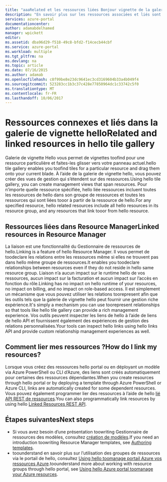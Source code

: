 ```yaml
---
title: "aaaRelated et les ressources liées Bonjour vignette de la galerie"
description: "En savoir plus sur les ressources associées et liés sont affichent dans la galerie de vignette hello du portail Azure en version préliminaire de hello."
services: azure-portal
documentationcenter: 
author: adamabdelhamed
manager: wpickett
editor: 
ms.assetid: dba96d29-f518-49c8-bfd2-f14cecb44cbf
ms.service: azure-portal
ms.workload: multiple
ms.tgt_pltfrm: na
ms.devlang: na
ms.topic: article
ms.date: 07/16/2015
ms.author: adamab
ms.openlocfilehash: c8f99be8e23dc9641ec3cd3169604b33a4b049f4
ms.sourcegitcommit: 523283cc1b3c37c428e77850964dc1c33742c5f0
ms.translationtype: MT
ms.contentlocale: fr-FR
ms.lasthandoff: 10/06/2017
---
```

# <a name="related-and-linked-resources-in-hello-tile-gallery"></a><span data-ttu-id="ff078-103">Ressources connexes et liés dans la galerie de vignette hello</span><span class="sxs-lookup"><span data-stu-id="ff078-103">Related and linked resources in hello tile gallery</span></span>
<span data-ttu-id="ff078-104">Galerie de vignette Hello vous permet de vignettes toofind pour une ressource particulière et faites-les glisser vers votre panneau actuel.</span><span class="sxs-lookup"><span data-stu-id="ff078-104">hello tile gallery enables you toofind tiles for a particular resource and drag them onto your current blade.</span></span> <span data-ttu-id="ff078-105">À l’aide de la galerie de vignette hello, vous pouvez créer des vues de gestion qui s’étendent sur des ressources.</span><span class="sxs-lookup"><span data-stu-id="ff078-105">Using hello tile gallery, you can create management views that span resources.</span></span> <span data-ttu-id="ff078-106">Pour n’importe quelle ressource spécifiée, hello liée ressources incluent toutes les ressources de hello dans son groupe de ressources et toutes les ressources qui sont liées tooor à partir de la ressource de hello.</span><span class="sxs-lookup"><span data-stu-id="ff078-106">For any specified resource, hello related resources include all hello resources in its resource group, and any resources that link tooor from hello resource.</span></span>

## <a name="linked-resources-in-resource-manager"></a><span data-ttu-id="ff078-107">Ressources liées dans Resource Manager</span><span class="sxs-lookup"><span data-stu-id="ff078-107">Linked resources in Resource Manager</span></span>
<span data-ttu-id="ff078-108">La liaison est une fonctionnalité du Gestionnaire de ressources de hello.</span><span class="sxs-lookup"><span data-stu-id="ff078-108">Linking is a feature of hello Resource Manager.</span></span>  <span data-ttu-id="ff078-109">Il vous permet de toodeclare les relations entre les ressources même si elles ne trouvent pas dans hello même groupe de ressources.</span><span class="sxs-lookup"><span data-stu-id="ff078-109">It enables you toodeclare relationships between resources even if they do not reside in hello same resource group.</span></span> <span data-ttu-id="ff078-110">Liaison n’a aucun impact sur le runtime hello de vos ressources, aucun impact sur la facturation et aucun impact sur l’accès en fonction du rôle.</span><span class="sxs-lookup"><span data-stu-id="ff078-110">Linking has no impact on hello runtime of your resources, no impact on billing, and no impact on role-based access.</span></span>  <span data-ttu-id="ff078-111">Il est simplement un mécanisme que vous pouvez utiliser les relations toorepresent afin que les outils tels que la galerie de vignette hello peut fournir une gestion riche expérience.</span><span class="sxs-lookup"><span data-stu-id="ff078-111">It's simply a mechanism you can use toorepresent relationships so that tools like hello tile gallery can provide a rich management experience.</span></span>  <span data-ttu-id="ff078-112">Vos outils peuvent inspecter les liens de hello à l’aide de liens de hello API et fournissent également des expériences de gestion des relations personnalisées.</span><span class="sxs-lookup"><span data-stu-id="ff078-112">Your tools can inspect hello links using hello links API and provide custom relationship management experiences as well.</span></span> 

## <a name="how-do-i-link-my-resources"></a><span data-ttu-id="ff078-113">Comment lier mes ressources ?</span><span class="sxs-lookup"><span data-stu-id="ff078-113">How do I link my resources?</span></span>
<span data-ttu-id="ff078-114">Lorsque vous créez des ressources hello portal ou en déployant un modèle via Azure PowerShell ou CLI d’Azure, des liens sont créés automatiquement pour certaines des ressources dépendantes.</span><span class="sxs-lookup"><span data-stu-id="ff078-114">When you create resources through hello portal or by deploying a template through Azure PowerShell or Azure CLI, links are automatically created for some dependent resources.</span></span> <span data-ttu-id="ff078-115">Vous pouvez également programmer lier des ressources à l’aide de hello [lié API REST de ressources](/rest/api/resources/resourcelinks).</span><span class="sxs-lookup"><span data-stu-id="ff078-115">You can also programmatically link resources by using hello [Linked Resources REST API](/rest/api/resources/resourcelinks).</span></span>

## <a name="next-steps"></a><span data-ttu-id="ff078-116">Étapes suivantes</span><span class="sxs-lookup"><span data-stu-id="ff078-116">Next steps</span></span>
* <span data-ttu-id="ff078-117">Si vous avez besoin d’une présentation toowriting Gestionnaire de ressources des modèles, consultez [création de modèles](../azure-resource-manager/resource-group-authoring-templates.md).</span><span class="sxs-lookup"><span data-stu-id="ff078-117">If you need an introduction toowriting Resource Manager templates, see [Authoring templates](../azure-resource-manager/resource-group-authoring-templates.md).</span></span>
* <span data-ttu-id="ff078-118">toounderstand en savoir plus sur l’utilisation des groupes de ressources via le portail de hello, consultez [Using hello toomanage portail Azure vos ressources Azure](../azure-resource-manager/resource-group-portal.md).</span><span class="sxs-lookup"><span data-stu-id="ff078-118">toounderstand more about working with resource groups through hello portal, see [Using hello Azure portal toomanage your Azure resources](../azure-resource-manager/resource-group-portal.md).</span></span>

